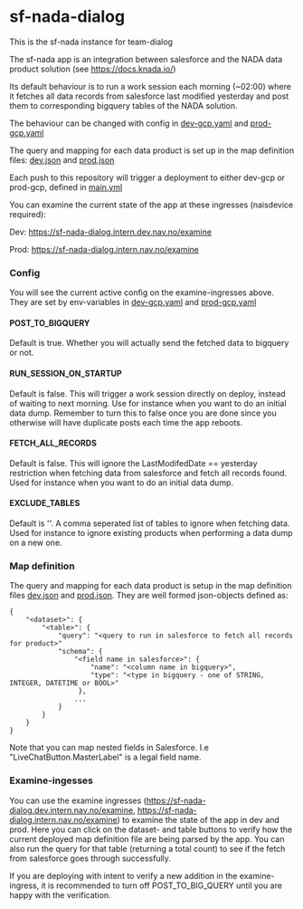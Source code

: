 # sf-nada-dialog

This is the sf-nada instance for team-dialog

The sf-nada app is an integration between salesforce and the NADA data product solution (see https://docs.knada.io/)

Its default behaviour is to run a work session each morning (~02:00) where it fetches all data records from salesforce
last modified yesterday and post them to corresponding bigquery tables of the NADA solution.

The behaviour can be changed with config in [dev-gcp.yaml](.nais/dev-gcp.yaml) and [prod-gcp.yaml](.nais/prod-gcp.yaml)

The query and mapping for each data product is set up in the map definition files: [dev.json](src/main/resources/mapdef/dev.json)
and [prod.json](src/main/resources/mapdef/prod.json)

Each push to this repository will trigger a deployment to either dev-gcp or prod-gcp, defined in [main.yml](.github/workflows/main.yml)

You can examine the current state of the app at these ingresses (naisdevice required):

Dev: https://sf-nada-dialog.intern.dev.nav.no/examine

Prod: https://sf-nada-dialog.intern.nav.no/examine

### Config

You will see the current active config on the examine-ingresses above. They are set by env-variables in [dev-gcp.yaml](.nais/dev-gcp.yaml) and [prod-gcp.yaml](.nais/prod-gcp.yaml)
#### POST_TO_BIGQUERY
Default is true. Whether you will actually send the fetched data to bigquery or not.
#### RUN_SESSION_ON_STARTUP
Default is false. This will trigger a work session directly on deploy, instead of waiting to next morning. Use for instance when you want to do an initial data dump.
Remember to turn this to false once you are done since you otherwise will have duplicate posts each time the app reboots.
#### FETCH_ALL_RECORDS
Default is false. This will ignore the LastModifedDate == yesterday restriction when fetching data from salesforce and fetch all records found.
Used for instance when you want to do an initial data dump.
#### EXCLUDE_TABLES
Default is ''. A comma seperated list of tables to ignore when fetching data. Used for instance to ignore existing products when performing a data dump on a new one.

### Map definition

The query and mapping for each data product is setup in the map definition files [dev.json](src/main/resources/mapdef/dev.json)
and [prod.json](src/main/resources/mapdef/prod.json).
They are well formed json-objects defined as:
```
{
    "<dataset>": { 
        "<table>": {
            "query": "<query to run in salesforce to fetch all records for product>" 
            "schema": {
                "<field name in salesforce>": {
                    "name": "<column name in bigquery>",
                    "type": "<type in bigquery - one of STRING, INTEGER, DATETIME or BOOL>"
                 },
                ...
            }
        }
    }
}
```
Note that you can map nested fields in Salesforce. I.e "LiveChatButton.MasterLabel" is a legal field name.

### Examine-ingesses

You can use the examine ingresses (https://sf-nada-dialog.dev.intern.nav.no/examine, https://sf-nada-dialog.intern.nav.no/examine) to examine the state of the app in dev and prod. Here you can click on the dataset- and table buttons
to verify how the current deployed map definition file are being parsed by the app. You can also run the query for that table (returning a total count) to see if the fetch from salesforce
goes through successfully.

If you are deploying with intent to verify a new addition in the examine-ingress, it is recommended to turn off POST_TO_BIG_QUERY until you are happy with the verification.